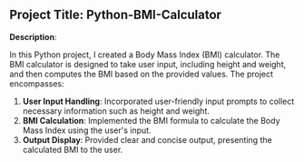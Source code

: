 ## Project Title: Python-BMI-Calculator

**Description**:

In this Python project, I created a Body Mass Index (BMI) calculator. The BMI calculator is designed to take user input, including height and weight, and then computes the BMI based on the provided values. The project encompasses:

1. **User Input Handling**: Incorporated user-friendly input prompts to collect necessary information such as height and weight.
2. **BMI Calculation**: Implemented the BMI formula to calculate the Body Mass Index using the user's input.
3. **Output Display**: Provided clear and concise output, presenting the calculated BMI to the user.
